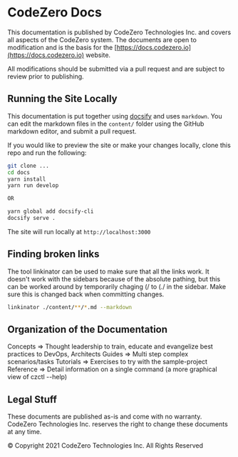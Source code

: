 # CodeZero Docs #

This documentation is published by CodeZero Technologies Inc. and covers all aspects of the CodeZero system. The documents are open to modification and is the basis for the [https://docs.codezero.io](https://docs.codezero.io) website.

All modifications should be submitted via a pull request and are subject to review prior to publishing.

## Running the Site Locally ##

This documentation is put together using [docsify](docsifyjs.com) and uses `markdown`. You can edit the markdown files in the `content/` folder using the GitHub markdown editor, and submit a pull request.

If you would like to preview the site or make your changes locally, clone this repo and run the following:

``` bash
git clone ...
cd docs
yarn install
yarn run develop

OR

yarn global add docsify-cli
docsify serve .
```

The site will run locally at `http://localhost:3000`

## Finding broken links ##

The tool linkinator can be used to make sure that all the links work. It doesn't work with the sidebars because of the absolute pathing, but this can be worked around by temporarily chaging (/ to (./ in the sidebar. Make sure this is changed back when committing changes.

```bash
linkinator ./content/**/*.md --markdown
```

## Organization of the Documentation ##

Concepts => Thought leadership to train, educate and evangelize best practices to DevOps, Architects
Guides => Multi step complex scenarios/tasks
Tutorials => Exercises to try with the sample-project
Reference => Detail information on a single command (a more graphical view of czctl <command> --help)

## Legal Stuff ##

These documents are published as-is and come with no warranty. CodeZero Technologies Inc. reserves the right to change these documents at any time.

© Copyright 2021 CodeZero Technologies Inc. All Rights Reserved
